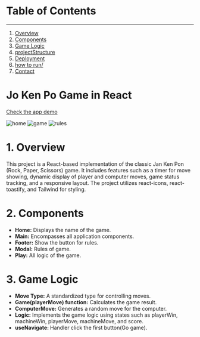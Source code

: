 # Table of Contents
__________________________________________________________________________________________________________________________________________________________
<ol dir='auto'>
  <li> 
    <a href="#1-overview">Overview</a>
  </li>
  <li>
    <a href="#2-components">Components</a>
  </li>
  <li>
    <a href="#3-game">Game Logic</a>
  </li>
  <li>
    <a href="#4-projectStructure">projectStructure</a>
  </li>
  <li>
    <a href="#5-deployment">Deployment</a>
  </li>
  <li>
    <a href="#6-howToRun">how to run/</a>
  </li>
  <li>
    <a href="#7-contact">Contact</a>
  </li>

</ol>

# Jo Ken Po Game in React

<a href="https://rock-paper-scissors-nko0538xl-gaalvesjs-projects.vercel.app">Check the app demo</a>

<img style="max-width: 100%" alt="home" src="https://github.com/gaalvesj/rock-paper-scissors/assets/23504396/1972f9a1-dfce-42da-8a89-d19d2ebe633b">
<img style="max-width: 100%" alt="game" src="https://github.com/gaalvesj/rock-paper-scissors/assets/23504396/46dff7a4-a756-4394-bfda-3c1eb46a7e0b">
<img style="max-width: 100%" alt="rules" src="https://github.com/gaalvesj/rock-paper-scissors/assets/23504396/be6e1ab7-82e6-4128-bf24-60e3073dc2ee">

# 1. Overview 
<p  href="#1-overview" >This project is a React-based implementation of the classic Jan Ken Pon (Rock, Paper, Scissors) game. It includes features such as a timer for move showing, dynamic display of player and computer moves, game status tracking, and a responsive layout. The project utilizes react-icons, react-toastify, and Tailwind for styling.</p>

# 2. Components
<ul href="#2-components">
<li><strong>Home:</strong> Displays the name of the game.</li>
<li><strong>Main:</strong> Encompasses all application components.</li>
<li><strong>Footer:</strong> Show the button for rules. </li>
<li><strong>Modal:</strong> Rules of game. </li>
<li><strong>Play:</strong> All logic of the game. </li>
</ul>

# 3. Game Logic
<ul href="#3-game">
<li><strong>
  Move Type:</strong>  A standardized type for controlling moves.
</li>
<li><strong>
  Game(playerMove) function:</strong> Calculates the game result. 
</li>
<li><strong>
  ComputerMove:</strong> Generates a random move for the computer.
 </li>
<li><strong>
  Logic:</strong> Implements the game logic using states such as playerWin,     machineWin, playerMove, machineMove, and score.
 </li>
<li><strong>
  useNavigate: </strong>Handler click the first button(Go game).
</li>
</ul>
